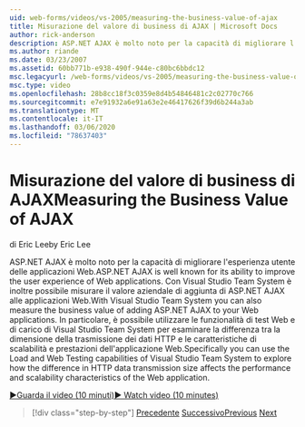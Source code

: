 ```yaml
---
uid: web-forms/videos/vs-2005/measuring-the-business-value-of-ajax
title: Misurazione del valore di business di AJAX | Microsoft Docs
author: rick-anderson
description: ASP.NET AJAX è molto noto per la capacità di migliorare l'esperienza utente delle applicazioni Web. Con Visual Studio Team System puoi anche misurare il impre...
ms.author: riande
ms.date: 03/23/2007
ms.assetid: 60bb771b-e938-490f-944e-c80bc6bbdc12
msc.legacyurl: /web-forms/videos/vs-2005/measuring-the-business-value-of-ajax
msc.type: video
ms.openlocfilehash: 28b8cc18f3c0359e8d4b54846481c2c02770c766
ms.sourcegitcommit: e7e91932a6e91a63e2e46417626f39d6b244a3ab
ms.translationtype: MT
ms.contentlocale: it-IT
ms.lasthandoff: 03/06/2020
ms.locfileid: "78637403"
---
```

# <a name="measuring-the-business-value-of-ajax"></a><span data-ttu-id="a529f-104">Misurazione del valore di business di AJAX</span><span class="sxs-lookup"><span data-stu-id="a529f-104">Measuring the Business Value of AJAX</span></span>

<span data-ttu-id="a529f-105">di Eric Lee</span><span class="sxs-lookup"><span data-stu-id="a529f-105">by Eric Lee</span></span>

<span data-ttu-id="a529f-106">ASP.NET AJAX è molto noto per la capacità di migliorare l'esperienza utente delle applicazioni Web.</span><span class="sxs-lookup"><span data-stu-id="a529f-106">ASP.NET AJAX is well known for its ability to improve the user experience of Web applications.</span></span> <span data-ttu-id="a529f-107">Con Visual Studio Team System è inoltre possibile misurare il valore aziendale di aggiunta di ASP.NET AJAX alle applicazioni Web.</span><span class="sxs-lookup"><span data-stu-id="a529f-107">With Visual Studio Team System you can also measure the business value of adding ASP.NET AJAX to your Web applications.</span></span> <span data-ttu-id="a529f-108">In particolare, è possibile utilizzare le funzionalità di test Web e di carico di Visual Studio Team System per esaminare la differenza tra la dimensione della trasmissione dei dati HTTP e le caratteristiche di scalabilità e prestazioni dell'applicazione Web.</span><span class="sxs-lookup"><span data-stu-id="a529f-108">Specifically you can use the Load and Web Testing capabilities of Visual Studio Team System to explore how the difference in HTTP data transmission size affects the performance and scalability characteristics of the Web application.</span></span>

[<span data-ttu-id="a529f-109">&#9654;Guarda il video (10 minuti)</span><span class="sxs-lookup"><span data-stu-id="a529f-109">&#9654; Watch video (10 minutes)</span></span>](https://channel9.msdn.com/Blogs/ASP-NET-Site-Videos/measuring-the-business-value-of-ajax)

> [!div class="step-by-step"]
> <span data-ttu-id="a529f-110">[Precedente](introduction-to-managing-and-running-tests-with-team-system.md)
> [Successivo](code-coverage-of-automated-tests.md)</span><span class="sxs-lookup"><span data-stu-id="a529f-110">[Previous](introduction-to-managing-and-running-tests-with-team-system.md)
[Next](code-coverage-of-automated-tests.md)</span></span>
